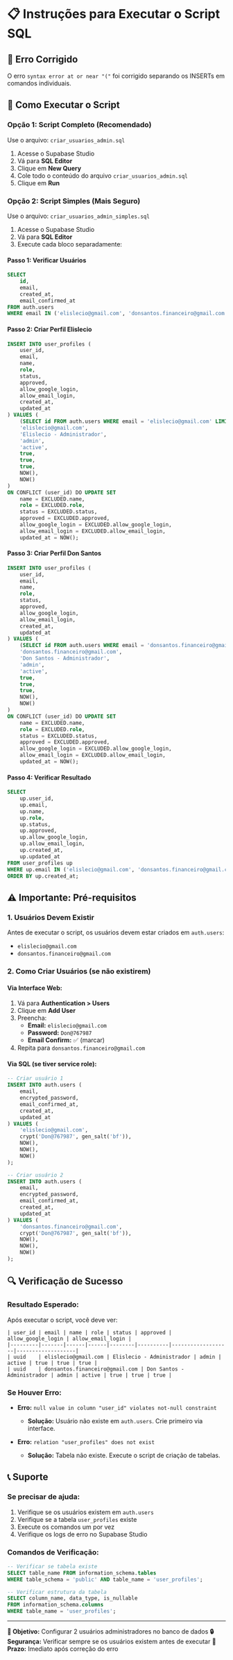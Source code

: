 # 📋 Instruções para Executar o Script SQL

## 🚨 **Erro Corrigido**
O erro `syntax error at or near "("` foi corrigido separando os INSERTs em comandos individuais.

## 📝 **Como Executar o Script**

### **Opção 1: Script Completo (Recomendado)**
Use o arquivo: `criar_usuarios_admin.sql`

1. Acesse o Supabase Studio
2. Vá para **SQL Editor**
3. Clique em **New Query**
4. Cole todo o conteúdo do arquivo `criar_usuarios_admin.sql`
5. Clique em **Run**

### **Opção 2: Script Simples (Mais Seguro)**
Use o arquivo: `criar_usuarios_admin_simples.sql`

1. Acesse o Supabase Studio
2. Vá para **SQL Editor**
3. Execute cada bloco separadamente:

#### **Passo 1: Verificar Usuários**
```sql
SELECT 
    id,
    email,
    created_at,
    email_confirmed_at
FROM auth.users 
WHERE email IN ('elislecio@gmail.com', 'donsantos.financeiro@gmail.com');
```

#### **Passo 2: Criar Perfil Elislecio**
```sql
INSERT INTO user_profiles (
    user_id,
    email,
    name,
    role,
    status,
    approved,
    allow_google_login,
    allow_email_login,
    created_at,
    updated_at
) VALUES (
    (SELECT id FROM auth.users WHERE email = 'elislecio@gmail.com' LIMIT 1),
    'elislecio@gmail.com',
    'Elislecio - Administrador',
    'admin',
    'active',
    true,
    true,
    true,
    NOW(),
    NOW()
)
ON CONFLICT (user_id) DO UPDATE SET
    name = EXCLUDED.name,
    role = EXCLUDED.role,
    status = EXCLUDED.status,
    approved = EXCLUDED.approved,
    allow_google_login = EXCLUDED.allow_google_login,
    allow_email_login = EXCLUDED.allow_email_login,
    updated_at = NOW();
```

#### **Passo 3: Criar Perfil Don Santos**
```sql
INSERT INTO user_profiles (
    user_id,
    email,
    name,
    role,
    status,
    approved,
    allow_google_login,
    allow_email_login,
    created_at,
    updated_at
) VALUES (
    (SELECT id FROM auth.users WHERE email = 'donsantos.financeiro@gmail.com' LIMIT 1),
    'donsantos.financeiro@gmail.com',
    'Don Santos - Administrador',
    'admin',
    'active',
    true,
    true,
    true,
    NOW(),
    NOW()
)
ON CONFLICT (user_id) DO UPDATE SET
    name = EXCLUDED.name,
    role = EXCLUDED.role,
    status = EXCLUDED.status,
    approved = EXCLUDED.approved,
    allow_google_login = EXCLUDED.allow_google_login,
    allow_email_login = EXCLUDED.allow_email_login,
    updated_at = NOW();
```

#### **Passo 4: Verificar Resultado**
```sql
SELECT 
    up.user_id,
    up.email,
    up.name,
    up.role,
    up.status,
    up.approved,
    up.allow_google_login,
    up.allow_email_login,
    up.created_at,
    up.updated_at
FROM user_profiles up
WHERE up.email IN ('elislecio@gmail.com', 'donsantos.financeiro@gmail.com')
ORDER BY up.created_at;
```

## ⚠️ **Importante: Pré-requisitos**

### **1. Usuários Devem Existir**
Antes de executar o script, os usuários devem estar criados em `auth.users`:

- `elislecio@gmail.com`
- `donsantos.financeiro@gmail.com`

### **2. Como Criar Usuários (se não existirem)**

#### **Via Interface Web:**
1. Vá para **Authentication > Users**
2. Clique em **Add User**
3. Preencha:
   - **Email:** `elislecio@gmail.com`
   - **Password:** `Don@767987`
   - **Email Confirm:** ✅ (marcar)
4. Repita para `donsantos.financeiro@gmail.com`

#### **Via SQL (se tiver service role):**
```sql
-- Criar usuário 1
INSERT INTO auth.users (
    email,
    encrypted_password,
    email_confirmed_at,
    created_at,
    updated_at
) VALUES (
    'elislecio@gmail.com',
    crypt('Don@767987', gen_salt('bf')),
    NOW(),
    NOW(),
    NOW()
);

-- Criar usuário 2
INSERT INTO auth.users (
    email,
    encrypted_password,
    email_confirmed_at,
    created_at,
    updated_at
) VALUES (
    'donsantos.financeiro@gmail.com',
    crypt('Don@767987', gen_salt('bf')),
    NOW(),
    NOW(),
    NOW()
);
```

## 🔍 **Verificação de Sucesso**

### **Resultado Esperado:**
Após executar o script, você deve ver:

```
| user_id | email | name | role | status | approved | allow_google_login | allow_email_login |
|---------|-------|------|------|--------|----------|-------------------|-------------------|
| uuid    | elislecio@gmail.com | Elislecio - Administrador | admin | active | true | true | true |
| uuid    | donsantos.financeiro@gmail.com | Don Santos - Administrador | admin | active | true | true | true |
```

### **Se Houver Erro:**
- **Erro:** `null value in column "user_id" violates not-null constraint`
  - **Solução:** Usuário não existe em `auth.users`. Crie primeiro via interface.

- **Erro:** `relation "user_profiles" does not exist`
  - **Solução:** Tabela não existe. Execute o script de criação de tabelas.

## 📞 **Suporte**

### **Se precisar de ajuda:**
1. Verifique se os usuários existem em `auth.users`
2. Verifique se a tabela `user_profiles` existe
3. Execute os comandos um por vez
4. Verifique os logs de erro no Supabase Studio

### **Comandos de Verificação:**
```sql
-- Verificar se tabela existe
SELECT table_name FROM information_schema.tables 
WHERE table_schema = 'public' AND table_name = 'user_profiles';

-- Verificar estrutura da tabela
SELECT column_name, data_type, is_nullable 
FROM information_schema.columns 
WHERE table_name = 'user_profiles';
```

---

**🎯 Objetivo:** Configurar 2 usuários administradores no banco de dados
**🔒 Segurança:** Verificar sempre se os usuários existem antes de executar
**📅 Prazo:** Imediato após correção do erro
